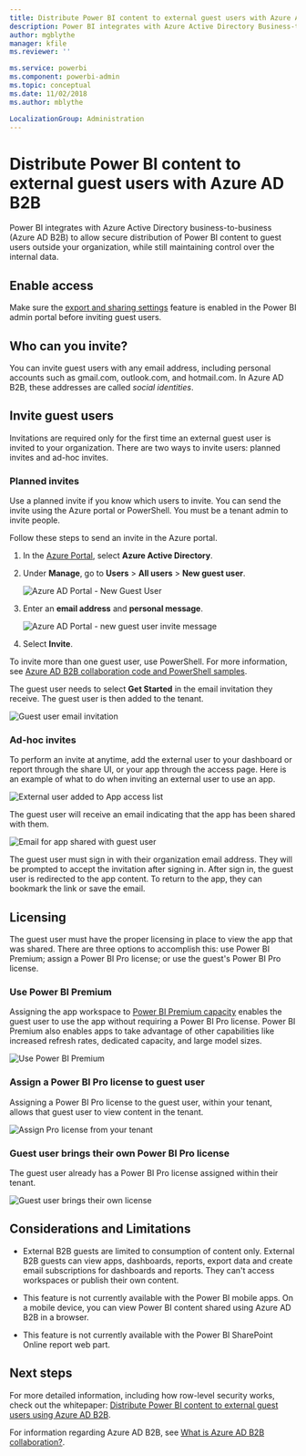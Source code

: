 ```yaml
---
title: Distribute Power BI content to external guest users with Azure AD B2B
description: Power BI integrates with Azure Active Directory Business-to-business (Azure AD B2B) to allow secure distribution of Power BI content to guest users outside the organization.
author: mgblythe
manager: kfile
ms.reviewer: ''

ms.service: powerbi
ms.component: powerbi-admin
ms.topic: conceptual
ms.date: 11/02/2018
ms.author: mblythe

LocalizationGroup: Administration
---
```


# Distribute Power BI content to external guest users with Azure AD B2B

Power BI integrates with Azure Active Directory business-to-business (Azure AD B2B) to allow secure distribution of Power BI content to guest users outside your organization, while still maintaining control over the internal data.

## Enable access

Make sure the [export and sharing settings](service-admin-portal.md#export-and-sharing-settings) feature is enabled in the Power BI admin portal before inviting guest users.

## Who can you invite?

You can invite guest users with any email address, including personal accounts such as gmail.com, outlook.com, and hotmail.com. In Azure AD B2B, these addresses are called *social identities*.

## Invite guest users

Invitations are required only for the first time an external guest user is invited to your organization. There are two ways to invite users: planned invites and ad-hoc invites.

### Planned invites

Use a planned invite if you know which users to invite. You can send the invite using the Azure portal or PowerShell. You must be a tenant admin to invite people.

Follow these steps to send an invite in the Azure portal.

1. In the [Azure Portal](https://portal.azure.com), select **Azure Active Directory**.

1. Under **Manage**, go to **Users** > **All users** > **New guest user**.

    ![Azure AD Portal - New Guest User](media/service-admin-azure-ad-b2b/azuread-portal-new-guest-user.png)

1. Enter an **email address** and **personal message**.

    ![Azure AD Portal - new guest user invite message](media/service-admin-azure-ad-b2b/azuread-portal-invite-message.png)

1. Select **Invite**.

To invite more than one guest user, use PowerShell. For more information, see [Azure AD B2B collaboration code and PowerShell samples](/azure/active-directory/b2b/code-samples/).

The guest user needs to select **Get Started** in the email invitation they receive. The guest user is then added to the tenant.

![Guest user email invitation](media/service-admin-azure-ad-b2b/guest-user-invite-email.png)

### Ad-hoc invites

To perform an invite at anytime, add the external user to your dashboard or report through the share UI, or your app through the access page. Here is an example of what to do when inviting an external user to use an app.

![External user added to App access list](media/service-admin-azure-ad-b2b/power-bi-app-access.png)

The guest user will receive an email indicating that the app has been shared with them.

![Email for app shared with guest user](media/service-admin-azure-ad-b2b/guest-user-invite-email2.png)

The guest user must sign in with their organization email address. They will be prompted to accept the invitation after signing in. After sign in, the guest user is redirected to the app content. To return to the app, they can bookmark the link or save the email.

## Licensing

The guest user must have the proper licensing in place to view the app that was shared. There are three options to accomplish this: use Power BI Premium; assign a Power BI Pro license; or use the guest's Power BI Pro license.

### Use Power BI Premium

Assigning the app workspace to [Power BI Premium capacity](service-premium.md) enables the guest user to use the app without requiring a Power BI Pro license. Power BI Premium also enables apps to take advantage of other capabilities like increased refresh rates, dedicated capacity, and large model sizes.

![Use Power BI Premium](media/service-admin-azure-ad-b2b/license-approach1.png)

### Assign a Power BI Pro license to guest user

Assigning a Power BI Pro license to the guest user, within your tenant, allows that guest user to view content in the tenant.

![Assign Pro license from your tenant](media/service-admin-azure-ad-b2b/license-approach2.png)

### Guest user brings their own Power BI Pro license

The guest user already has a Power BI Pro license assigned within their tenant.

![Guest user brings their own license](media/service-admin-azure-ad-b2b/license-approach3.png)

## Considerations and Limitations

* External B2B guests are limited to consumption of content only. External B2B guests can view apps, dashboards, reports, export data and create email subscriptions for dashboards and reports. They can't access workspaces or publish their own content.

* This feature is not currently available with the Power BI mobile apps. On a mobile device, you can view Power BI content shared using Azure AD B2B in a browser.

* This feature is not currently available with the Power BI SharePoint Online report web part.

## Next steps

For more detailed information, including how row-level security works, check out the whitepaper: [Distribute Power BI content to external guest users using Azure AD B2B](https://aka.ms/powerbi-b2b-whitepaper).

For information regarding Azure AD B2B, see [What is Azure AD B2B collaboration?](/azure/active-directory/active-directory-b2b-what-is-azure-ad-b2b/).
